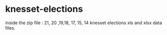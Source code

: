 # knesset-elections

inside the zip file : 21, 20 ,19,18, 17, 15, 14 knesset elections xls and xlsx data files.
